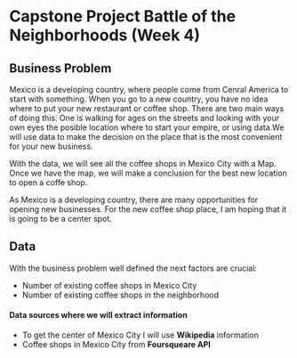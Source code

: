 # Capstone Project Battle of the Neighborhoods (Week 4)

## Business Problem
Mexico is a developing country, where people come from Cenral America to start with something. When you go to a new country, you have no idea where to put your new restaurant or coffee shop. There are two main ways of doing this. One is walking for ages on the streets and looking with your own eyes the posible location where to start your empire, or using data.We will use data to make the decision on the place that is the most convenient for your new business.

With the data, we will see all the coffee shops in Mexico City with a Map. Once we have the map, we will make a conclusion for the best new location to open a coffe shop.

As Mexico is a developing country, there are many opportunities for opening new businesses. For the new coffee shop place, I am hoping that it is going to be a center spot. 

## Data
With the business problem well defined the next factors are crucial:
- Number of existing coffee shops in Mexico City
- Number of existing coffee shops in the neighborhood

#### Data sources where we will extract information
- To get the center of Mexico City I will use **Wikipedia** information
- Coffee shops in Mexico City from **Foursqueare API**